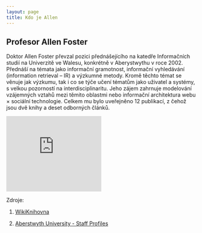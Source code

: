 ```yaml
---
layout: page
title: Kdo je Allen
---
```


## Profesor Allen Foster

Doktor Allen Foster převzal pozici přednášejícího na katedře Informačních studií na Univerzitě ve Walesu, konkrétně v Aberystwythu v roce 2002. Přednáší na témata jako informační gramotnost, informační vyhledávání (information retrieval – IR) a výzkumné metody. Kromě těchto témat se věnuje jak výzkumu, tak i co se týče učení tématům jako uživatel a systémy, s velkou pozorností na interdisciplinaritu. Jeho zájem zahrnuje modelování vzájemných vztahů mezi těmito oblastmi nebo informační architektura webu × sociální technologie. Celkem mu bylo uveřejněno 12 publikací, z čehož jsou dvě knihy a deset odborných článků.

<!--![Allen Foster](images\foto.jpeg)-->
<iframe width="50%" height="200" scrolling="no" frameborder="no" src="https://aberstudentmedia.com/wordpress/wp-content/uploads/2012/10/aef.jpeg"></iframe>

Zdroje:

1) [WikiKnihovna](http://wiki.knihovna.cz/index.php/Allen_Foster)

2) [Aberstwyth University - Staff Profiles](https://www.aber.ac.uk/en/dis/staff-profiles/listing/profile/aef)

<br>
<br>